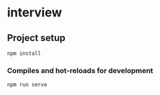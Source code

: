 # interview



## Project setup
```
npm install
```

### Compiles and hot-reloads for development
```
npm run serve

